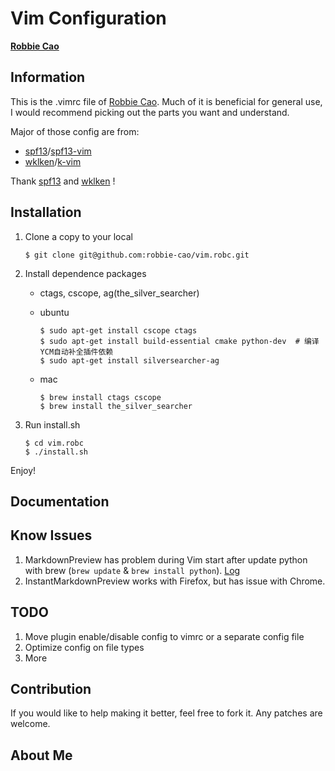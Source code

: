 # Vim Configuration

**[Robbie Cao](<mailto: robbie.cao@gmail.com>)**

## Information

This is the .vimrc file of [Robbie Cao](<mailto: robbie.cao@gmail.com>).
Much of it is beneficial for general use, I would recommend
picking out the parts you want and understand.

Major of those config are from:

- [spf13](https://github.com/spf13)/[spf13-vim](https://github.com/spf13/spf13-vim)
- [wklken](https://github.com/wklken)/[k-vim](https://github.com/wklken/k-vim)

Thank [spf13](https://github.com/spf13) and [wklken](https://github.com/wklken) !

## Installation

1. Clone a copy to your local

    ```
    $ git clone git@github.com:robbie-cao/vim.robc.git
    ```

2. Install dependence packages
    - ctags, cscope, ag(the_silver_searcher)
    - ubuntu

       ```
       $ sudo apt-get install cscope ctags
       $ sudo apt-get install build-essential cmake python-dev  # 编译YCM自动补全插件依赖
       $ sudo apt-get install silversearcher-ag
       ```

    - mac

       ```
       $ brew install ctags cscope
       $ brew install the_silver_searcher
       ```

3. Run install.sh

    ```
    $ cd vim.robc
    $ ./install.sh
    ```

Enjoy!

## Documentation



## Know Issues

1. MarkdownPreview has problem during Vim start after update python with brew (`brew update` & `brew install python`). [Log](http://git.io/vCjBM)
2. InstantMarkdownPreview works with Firefox, but has issue with Chrome.



## TODO

1. Move plugin enable/disable config to vimrc or a separate config file
2. Optimize config on file types
3. More


## Contribution
If you would like to help making it better, feel free to fork it. Any patches are welcome.

## About Me


